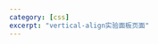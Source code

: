 ```yaml
---
category: [css]
excerpt: "vertical-align实验面板页面"
---
```



<html>

<head>
    <title>Verticle align demo</title>
    <meta charset="utf-8" />
    <style type="text/css">
        .wrap {
            width: 1000px;
            margin: 80px auto;
            position: relative;
            zoom: 1;
        }

        .operate-box {
            display:inline-block;
            width: 30%;
            border-right: 1px dashed #a0b3d6;
        }

        .show-box {
            background-color: pink;
            width: 55%;
            line-height: 200px;
            padding: 20px;
            display:inline-block;
            vertical-align: top;
        }

        .text-dot {
            width: 4px;
            height: 4px;
            display: inline-block;
            background: red;
        }
    </style>
</head>

<body>
    <div class="wrap">
        <div class="operate-box">
            <p><strong>修改默认参数：</strong></p>
            <p>最外框背景色：<select id="outBoxColor">
                    <option value="blue">蓝色&nbsp;</option>
                    <option value="red">红色</option>
                    <option value="gray">灰色</option>
                    <option value="green">绿色</option>
                    <option value="yellow">黄色</option>
                    <option value="orange">橙色</option>
                    <option value="pink" selected="selected">粉色</option>
                </select>
            </p>
            <p>内容的行高为：<input id="lineHeight" type="text" value="200" size="4"> px</p>
            <p>图片垂直对齐：<select id="imgVerAlign">
                    <option value="middle" selected="selected">middle</option>
                    <option value="bottom">bottom</option>
                    <option value="text-bottom">text-bottom</option>
                    <option value="top">top</option>
                    <option value="text-top">text-top</option>
                    <option value="baseline">baseline</option>
                </select></p>
            <p>小方点背景色：<select id="dotBgColor">
                    <option value="black">黑色&nbsp;</option>
                    <option value="red" selected="selected">红色</option>
                    <option value="gray">灰色</option>
                    <option value="green">绿色</option>
                    <option value="yellow">黄色</option>
                    <option value="orange">橙色</option>
                    <option value="pink">粉色</option>
                </select>
            </p>
            <p>方点垂直对齐：<select id="dotVerAlign">
                    <option value="middle">middle</option>
                    <option value="bottom" selected="selected">bottom</option>
                    <option value="text-bottom">text-bottom</option>
                    <option value="top">top</option>
                    <option value="text-top">text-top</option>
                    <option value="baseline">baseline</option>
                </select></p>
                <p>文字垂直对齐：<select id="textVerAlign">
                        <option value="middle">middle</option>
                        <option value="bottom" selected="selected">bottom</option>
                        <option value="text-bottom">text-bottom</option>
                        <option value="top">top</option>
                        <option value="text-top">text-top</option>
                        <option value="baseline">baseline</option>
                    </select></p>
            <p>文字框背景色：<select id="textBoxBg">
                    <option value="black">黑色&nbsp;</option>
                    <option value="red">红色</option>
                    <option value="gray">灰色</option>
                    <option value="green">绿色</option>
                    <option value="yellow">黄色</option>
                    <option value="orange">橙色</option>
                    <option value="pink">粉色</option>
                </select>
            </p>
            <p>文字大小修改：<input id="fontSize" type="text" value="20" size="4"> px</p>
        </div>
        <div class="show-box" id="showBox">
            <span id="lineBox" class="line-box">
                <img id="testImage" src="https://image.zhangxinxu.com/image/study/s/s128/mm10.jpg">
                <span id="testDot" class="text-dot"></span>
                <span id="testText">this is my words!</span>
                <span style="vertical-align:bottom;">relative words!</span>
                this is static workd!
            </span>
        </div>
    </div>
    <div class="ref-box">
        <a href="https://www.zhangxinxu.com/wordpress/2010/05/%e6%88%91%e5%af%b9css-vertical-align%e7%9a%84%e4%b8%80%e4%ba%9b%e7%90%86%e8%a7%a3%e4%b8%8e%e8%ae%a4%e8%af%86%ef%bc%88%e4%b8%80%ef%bc%89/">张鑫旭-我对css-vertical-align的一些理解与认识</a>
    </div>
    <script type="text/javascript">

        var $ = function (id) {
            return document.getElementById(id);
        }
        var fn = {
            fnBgChange: function (o, target) {
                o.onchange = function () {
                    target.style.backgroundColor = o.value;
                }
            },
            fnFontChange: function (o, target) {
                o.onkeyup = function () {
                    var v = parseInt(o.value, 10).toString();
                    target.style.fontSize = v + "px";
                }
            },
            fnLineHChange: function (o, target) {
                o.onkeyup = function () {
                    var v = parseInt(o.value, 10).toString();
                    target.style.lineHeight = v + "px";
                }
            },
            fnVerChange: function (o, target) {
                o.onchange = function () {
                    target.style.verticalAlign = o.value;
                }
            }
        }
        fn.fnBgChange($("outBoxColor"), $("showBox"));
        fn.fnBgChange($("dotBgColor"), $("testDot"));
        fn.fnBgChange($("textBoxBg"), $("lineBox"));
        fn.fnLineHChange($("lineHeight"), $("showBox"));
        fn.fnFontChange($("fontSize"), $("testText"));
        fn.fnVerChange($("dotVerAlign"), $("testDot"));
        fn.fnVerChange($("imgVerAlign"), $("testImage"));
        fn.fnVerChange($("textVerAlign"),$("testText"));
    </script>
</body>

</html>
